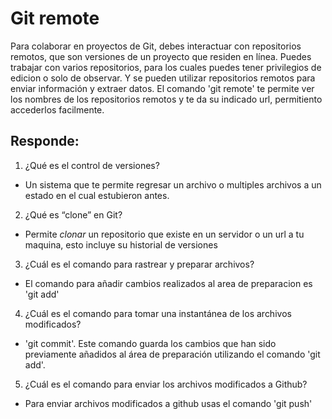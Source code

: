 # Git remote

Para colaborar en proyectos de Git, debes interactuar con repositorios remotos,
que son versiones de un proyecto que residen en línea. Puedes trabajar con varios repositorios,
para los cuales puedes tener privilegios de edicion o solo de observar. Y se pueden utilizar repositorios
remotos para enviar información y extraer datos.
El comando 'git remote' te permite ver los nombres de los repositorios remotos y te da su indicado url, permitiento accederlos facilmente.

## Responde:
1. ¿Qué es el control de versiones?
  - Un sistema que te permite regresar un archivo o multiples archivos a un estado en el cual estubieron antes.
2. ¿Qué es “clone” en Git?
  - Permite *clonar* un repositorio que existe en un servidor o un  url a tu maquina, esto incluye su historial de versiones
3. ¿Cuál es el comando para rastrear y preparar archivos?
- El comando para añadir cambios realizados al area de preparacion es 'git add'
4. ¿Cuál es el comando para tomar una instantánea de los archivos modificados?
  - 'git commit'. Este comando guarda los cambios que han sido previamente añadidos al área de preparación utilizando el comando 'git add'.
5. ¿Cuál es el comando para enviar los archivos modificados a Github?
- Para enviar archivos modificados a github usas el comando 'git push'

